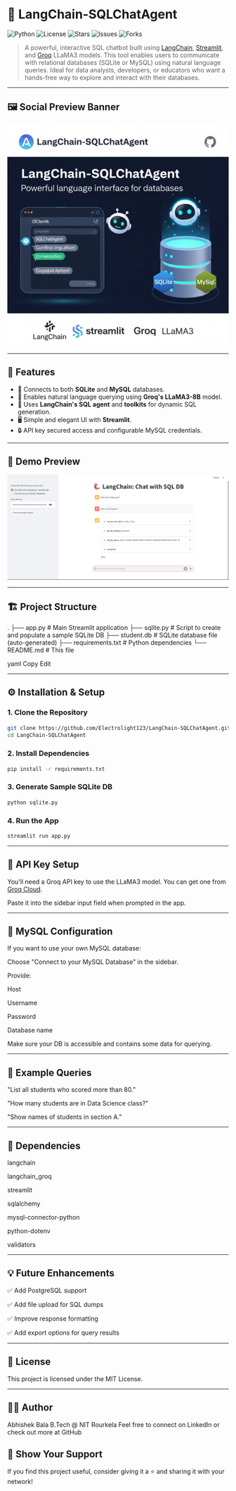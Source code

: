 # 🦜 LangChain-SQLChatAgent

![Python](https://img.shields.io/badge/python-3.9%2B-blue.svg)
![License](https://img.shields.io/github/license/Electrolight123/LangChain-SQLChatAgent)
![Stars](https://img.shields.io/github/stars/Electrolight123/LangChain-SQLChatAgent?style=social)
![Issues](https://img.shields.io/github/issues/Electrolight123/LangChain-SQLChatAgent)
![Forks](https://img.shields.io/github/forks/Electrolight123/LangChain-SQLChatAgent?style=social)

> A powerful, interactive SQL chatbot built using [LangChain](https://www.langchain.com/), [Streamlit](https://streamlit.io/), and [Groq](https://groq.com/) LLaMA3 models. This tool enables users to communicate with relational databases (SQLite or MySQL) using natural language queries. Ideal for data analysts, developers, or educators who want a hands-free way to explore and interact with their databases.

---

## 🖼️ Social Preview Banner

<p align="center">
  <img src="assets/social-preview.png" alt="LangChain SQL Chat Agent - Social Banner"/>
</p>

---
## 🚀 Features

- 🔗 Connects to both **SQLite** and **MySQL** databases.
- 💬 Enables natural language querying using **Groq's LLaMA3-8B** model.
- 🧠 Uses **LangChain's SQL agent** and **toolkits** for dynamic SQL generation.
- 🖥️ Simple and elegant UI with **Streamlit**.
- 🔒 API key secured access and configurable MySQL credentials.

---

## 🧪 Demo Preview

<p align="center">
  <img src="assets/Screenshot.png" alt="App Screenshot" />
</p>

---

## 🏗️ Project Structure

.
├── app.py # Main Streamlit application
├── sqlite.py # Script to create and populate a sample SQLite DB
├── student.db # SQLite database file (auto-generated)
├── requirements.txt # Python dependencies
└── README.md # This file

yaml
Copy
Edit

---

## ⚙️ Installation & Setup

### 1. Clone the Repository

```bash
git clone https://github.com/Electrolight123/LangChain-SQLChatAgent.git
cd LangChain-SQLChatAgent
```

### 2. Install Dependencies

```bash
pip install -r requirements.txt
```

### 3. Generate Sample SQLite DB

```bash
python sqlite.py
```

### 4. Run the App

```bash
streamlit run app.py
```

---

## 🔐 API Key Setup
You'll need a Groq API key to use the LLaMA3 model. You can get one from [Groq Cloud]([https://console.groq.com/home]).

Paste it into the sidebar input field when prompted in the app.

---

## 📡 MySQL Configuration
If you want to use your own MySQL database:

Choose "Connect to your MySQL Database" in the sidebar.

Provide:

Host

Username

Password

Database name

Make sure your DB is accessible and contains some data for querying.

---

## 🧠 Example Queries
"List all students who scored more than 80."

"How many students are in Data Science class?"

"Show names of students in section A."

---

## 📌 Dependencies
langchain

langchain_groq

streamlit

sqlalchemy

mysql-connector-python

python-dotenv

validators

---

## 💡 Future Enhancements
✅ Add PostgreSQL support

✅ Add file upload for SQL dumps

✅ Improve response formatting

✅ Add export options for query results

---

## 📜 License
This project is licensed under the MIT License.

---

## 👨‍💻 Author
Abhishek Bala
B.Tech @ NIT Rourkela
Feel free to connect on LinkedIn or check out more at GitHub

## 🌟 Show Your Support
If you find this project useful, consider giving it a ⭐ and sharing it with your network!
